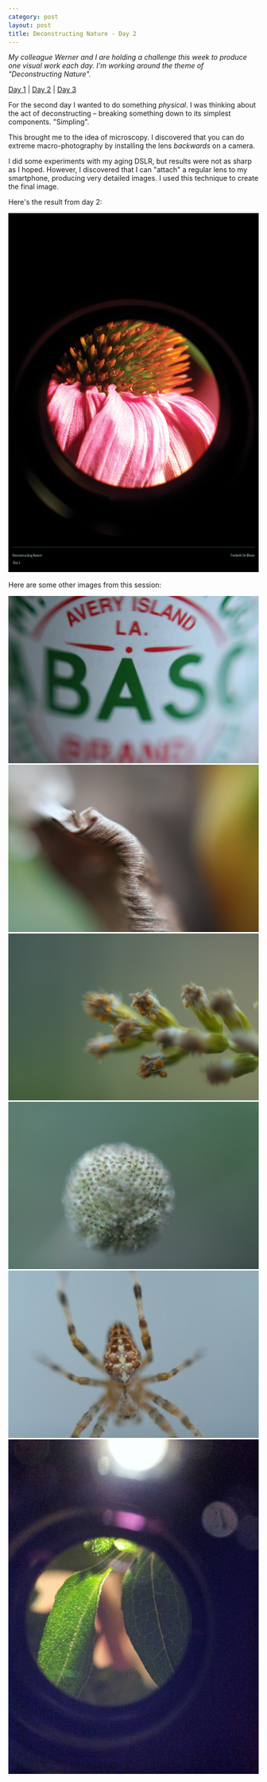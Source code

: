 ```yaml
---
category: post
layout: post
title: Deconstructing Nature - Day 2
---
```

*My colleague Werner and I are holding a challenge this week to produce one visual work each day. I'm working around the theme of "Deconstructing Nature".*

[Day 1](/deconstructing-nature-day-1) | [Day 2](/deconstructing-nature-day-2) | [Day 3](/deconstructing-nature-day-3) 

For the second day I wanted to do something *physical*. I was thinking about the act of deconstructing – breaking something down to its simplest components. "Simpling".

This brought me to the idea of microscopy. I discovered that you can do extreme macro-photography by installing the lens *backwards* on a camera.

I did some experiments with my aging DSLR, but results were not as sharp as I hoped. However, I discovered that I can "attach" a regular lens to my smartphone, producing very detailed images. I used this technique to create the final image.

Here's the result from day 2:

![Deconstructing Nature: Final Work Day #2](/media/deconstructing-nature/day2-final.jpg)

Here are some other images from this session:

![Other experiment](/media/deconstructing-nature/day2-experiment1.jpg)
![Other experiment](/media/deconstructing-nature/day2-experiment2.jpg)
![Other experiment](/media/deconstructing-nature/day2-experiment3.jpg)
![Other experiment](/media/deconstructing-nature/day2-experiment4.jpg)
![Other experiment](/media/deconstructing-nature/day2-experiment5.jpg)
![Other experiment](/media/deconstructing-nature/day2-experiment6.jpg)
